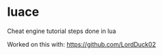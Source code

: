 # luace
Cheat engine tutorial steps done in lua

Worked on this with:
https://github.com/LordDuck02
